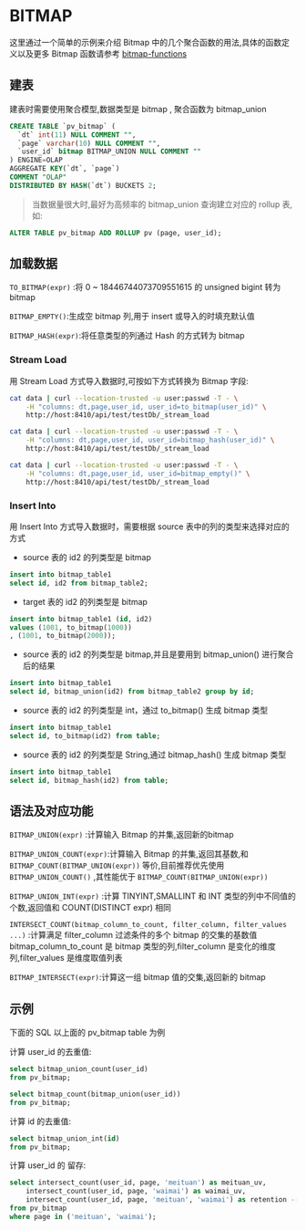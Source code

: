 # BITMAP

这里通过一个简单的示例来介绍 Bitmap 中的几个聚合函数的用法,具体的函数定义以及更多 Bitmap 函数请参考 [bitmap-functions](../bitmap-functions/bitmap_and.md)

## 建表

建表时需要使用聚合模型,数据类型是 bitmap , 聚合函数为 bitmap_union

```SQL
CREATE TABLE `pv_bitmap` (
  `dt` int(11) NULL COMMENT "",
  `page` varchar(10) NULL COMMENT "",
  `user_id` bitmap BITMAP_UNION NULL COMMENT ""
) ENGINE=OLAP
AGGREGATE KEY(`dt`, `page`)
COMMENT "OLAP"
DISTRIBUTED BY HASH(`dt`) BUCKETS 2;
```

>当数据量很大时,最好为高频率的 bitmap_union 查询建立对应的 rollup 表,如:

```SQL
ALTER TABLE pv_bitmap ADD ROLLUP pv (page, user_id);
```

## 加载数据

`TO_BITMAP(expr)` :将 0 ~ 18446744073709551615 的 unsigned bigint 转为 bitmap

`BITMAP_EMPTY()`:生成空 bitmap 列,用于 insert 或导入的时填充默认值

`BITMAP_HASH(expr)`:将任意类型的列通过 Hash 的方式转为 bitmap

### Stream Load

用 Stream Load 方式导入数据时,可按如下方式转换为 Bitmap 字段:

``` bash
cat data | curl --location-trusted -u user:passwd -T - \
    -H "columns: dt,page,user_id, user_id=to_bitmap(user_id)" \
    http://host:8410/api/test/testDb/_stream_load
```

``` bash
cat data | curl --location-trusted -u user:passwd -T - \
    -H "columns: dt,page,user_id, user_id=bitmap_hash(user_id)" \
    http://host:8410/api/test/testDb/_stream_load
```

``` bash
cat data | curl --location-trusted -u user:passwd -T - \
    -H "columns: dt,page,user_id, user_id=bitmap_empty()" \
    http://host:8410/api/test/testDb/_stream_load
```

### Insert Into

用 Insert Into 方式导入数据时，需要根据 source 表中的列的类型来选择对应的方式

* source 表的 id2 的列类型是 bitmap

```SQL
insert into bitmap_table1
select id, id2 from bitmap_table2;
```

* target 表的 id2 的列类型是 bitmap

```SQL
insert into bitmap_table1 (id, id2)
values (1001, to_bitmap(1000))
, (1001, to_bitmap(2000));
```

* source 表的 id2 的列类型是 bitmap,并且是要用到 bitmap_union() 进行聚合后的结果

```SQL
insert into bitmap_table1
select id, bitmap_union(id2) from bitmap_table2 group by id;
```

* source 表的 id2 的列类型是 int，通过 to_bitmap() 生成 bitmap 类型

```SQL
insert into bitmap_table1
select id, to_bitmap(id2) from table;
```

* source 表的 id2 的列类型是 String,通过 bitmap_hash() 生成 bitmap 类型

```SQL
insert into bitmap_table1
select id, bitmap_hash(id2) from table;
```

## 语法及对应功能

`BITMAP_UNION(expr)` :计算输入 Bitmap 的并集,返回新的bitmap

`BITMAP_UNION_COUNT(expr)`:计算输入 Bitmap 的并集,返回其基数,和 `BITMAP_COUNT(BITMAP_UNION(expr))` 等价,目前推荐优先使用 `BITMAP_UNION_COUNT()` ,其性能优于 `BITMAP_COUNT(BITMAP_UNION(expr))`

`BITMAP_UNION_INT(expr)` :计算 TINYINT,SMALLINT 和 INT 类型的列中不同值的个数,返回值和
COUNT(DISTINCT expr) 相同

`INTERSECT_COUNT(bitmap_column_to_count, filter_column, filter_values ...)` :计算满足
filter_column 过滤条件的多个 bitmap 的交集的基数值
bitmap_column_to_count 是 bitmap 类型的列,filter_column 是变化的维度列,filter_values 是维度取值列表

`BITMAP_INTERSECT(expr)`:计算这一组 bitmap 值的交集,返回新的 bitmap

## 示例

下面的 SQL 以上面的 pv_bitmap table 为例

计算 user_id 的去重值:

```SQL
select bitmap_union_count(user_id)
from pv_bitmap;

select bitmap_count(bitmap_union(user_id))
from pv_bitmap;
```

计算 id 的去重值:

```SQL
select bitmap_union_int(id)
from pv_bitmap;
```

计算 user_id 的 留存:

```SQL
select intersect_count(user_id, page, 'meituan') as meituan_uv,
    intersect_count(user_id, page, 'waimai') as waimai_uv,
    intersect_count(user_id, page, 'meituan', 'waimai') as retention -- 在 'meituan' 和 'waimai' 两个页面都出现的用户数
from pv_bitmap
where page in ('meituan', 'waimai');
```
